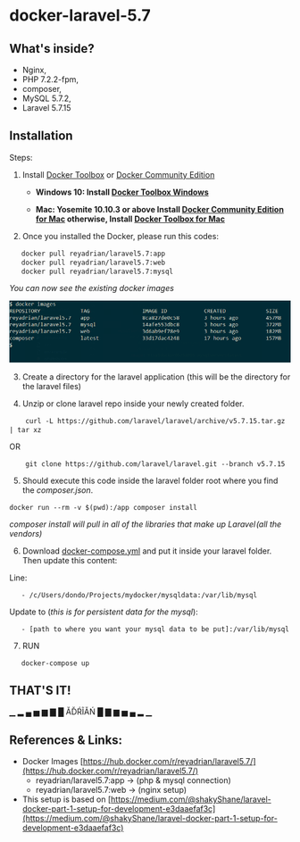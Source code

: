 
# docker-laravel-5.7

## What's inside?
* Nginx,
* PHP 7.2.2-fpm,
* composer,
* MySQL 5.7.2,
* Laravel 5.7.15

## Installation

Steps:

1. Install [Docker Toolbox](https://docs.docker.com/toolbox/overview/) or [Docker Community Edition](https://store.docker.com/search?type=edition&offering=community) 

   * **Windows 10: Install [Docker Toolbox Windows](https://docs.docker.com/docker-for-windows/)**

   * **Mac: Yosemite 10.10.3 or above Install [Docker Community Edition for Mac](https://store.docker.com/editions/community/docker-ce-desktop-mac) otherwise, Install [Docker Toolbox for Mac](https://docs.docker.com/docker-for-mac/)**



2. Once you installed the Docker, please run this codes:

```
   docker pull reyadrian/laravel5.7:app
   docker pull reyadrian/laravel5.7:web
   docker pull reyadrian/laravel5.7:mysql
```
   *You can now see the existing docker images*
   
   ![Image of docker view](/docker-images-view.png)   
  
3. Create a directory for the laravel application (this will be the directory for the laravel files)

4. Unzip or clone laravel repo inside your newly created folder.
```
    curl -L https://github.com/laravel/laravel/archive/v5.7.15.tar.gz | tar xz
```    

OR
  
```   
    git clone https://github.com/laravel/laravel.git --branch v5.7.15
```

5. Should execute this code inside the laravel folder root where you find the _composer.json_. 
```  
docker run --rm -v $(pwd):/app composer install
```
   *composer install will pull in all of the libraries that make up Laravel (all the vendors)*

6. Download [docker-compose.yml](/docker-compose.yml) and put it inside your laravel folder.
Then update this content:

  Line:
```
   - /c/Users/dondo/Projects/mydocker/mysqldata:/var/lib/mysql
```

  Update to (*this is for persistent data for the mysql*):
```
   - [path to where you want your mysql data to be put]:/var/lib/mysql
```

7. RUN
```
   docker-compose up
```


##
## THAT'S IT!


▁ ▂ ▄ ▅ ▆ ▇ █ ĂĎŔĨĂŃ █ ▇ ▆ ▅ ▄ ▂ ▁



## References & Links: 
* Docker Images [https://hub.docker.com/r/reyadrian/laravel5.7/](https://hub.docker.com/r/reyadrian/laravel5.7/)
   * reyadrian/laravel5.7:app -> (php & mysql connection)
   * reyadrian/laravel5.7:web -> (nginx setup)
* This setup is based on [https://medium.com/@shakyShane/laravel-docker-part-1-setup-for-development-e3daaefaf3c](https://medium.com/@shakyShane/laravel-docker-part-1-setup-for-development-e3daaefaf3c)

